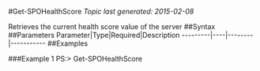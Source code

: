 #Get-SPOHealthScore
*Topic last generated: 2015-02-08*

Retrieves the current health score value of the server
##Syntax
##Parameters
Parameter|Type|Required|Description
---------|----|--------|-----------
##Examples

###Example 1
    PS:> Get-SPOHealthScore

